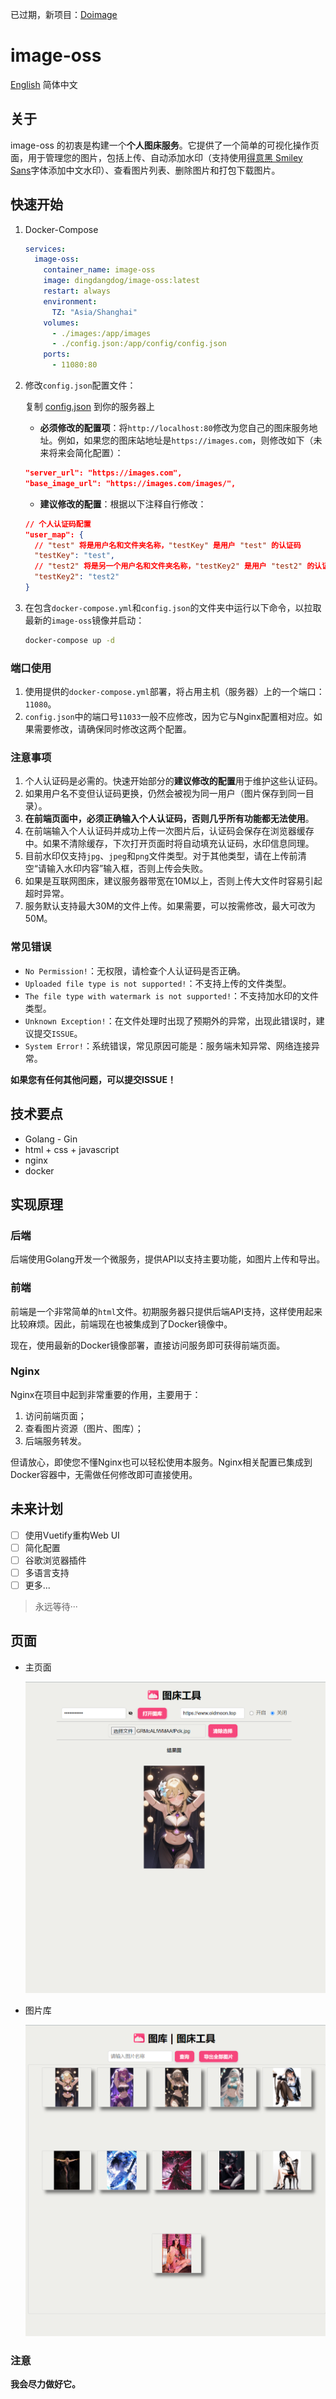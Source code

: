 已过期，新项目：[Doimage](https://github.com/dingdangdog/Doimage)

# image-oss

[English](./README.md)  简体中文

## 关于

image-oss 的初衷是构建一个**个人图床服务**。它提供了一个简单的可视化操作页面，用于管理您的图片，包括上传、自动添加水印（支持使用[得意黑 Smiley Sans](https://github.com/atelier-anchor/smiley-sans)字体添加中文水印）、查看图片列表、删除图片和打包下载图片。

## 快速开始

1. Docker-Compose

   ```yaml
   services:
     image-oss:
       container_name: image-oss
       image: dingdangdog/image-oss:latest
       restart: always
       environment:
         TZ: "Asia/Shanghai"
       volumes:
         - ./images:/app/images
         - ./config.json:/app/config/config.json
       ports:
         - 11080:80
   ```

2. 修改`config.json`配置文件：

   复制 [config.json](./docker/config.json) 到你的服务器上

   - **必须修改的配置项**：将`http://localhost:80`修改为您自己的图床服务地址。例如，如果您的图床站地址是`https://images.com`，则修改如下（未来将来会简化配置）：

   ```json
   "server_url": "https://images.com",
   "base_image_url": "https://images.com/images/",
   ```

   - **建议修改的配置**：根据以下注释自行修改：

   ```json
   // 个人认证码配置
   "user_map": {
     // "test" 将是用户名和文件夹名称，"testKey" 是用户 "test" 的认证码
     "testKey": "test",
     // "test2" 将是另一个用户名和文件夹名称，"testKey2" 是用户 "test2" 的认证码
     "testKey2": "test2"
   }
   ```

3. 在包含`docker-compose.yml`和`config.json`的文件夹中运行以下命令，以拉取最新的`image-oss`镜像并启动：

   ```sh
   docker-compose up -d
   ```

### 端口使用

1. 使用提供的`docker-compose.yml`部署，将占用主机（服务器）上的一个端口：`11080`。
2. `config.json`中的端口号`11033`一般不应修改，因为它与Nginx配置相对应。如果需要修改，请确保同时修改这两个配置。

### 注意事项

1. 个人认证码是必需的。快速开始部分的**建议修改的配置**用于维护这些认证码。
2. 如果用户名不变但认证码更换，仍然会被视为同一用户（图片保存到同一目录）。
3. **在前端页面中，必须正确输入个人认证码，否则几乎所有功能都无法使用**。
4. 在前端输入个人认证码并成功上传一次图片后，认证码会保存在浏览器缓存中。如果不清除缓存，下次打开页面时将自动填充认证码，水印信息同理。
5. 目前水印仅支持`jpg`、`jpeg`和`png`文件类型。对于其他类型，请在上传前清空“请输入水印内容”输入框，否则上传会失败。
6. 如果是互联网图床，建议服务器带宽在10M以上，否则上传大文件时容易引起超时异常。
7. 服务默认支持最大30M的文件上传。如果需要，可以按需修改，最大可改为50M。

### 常见错误

- `No Permission!`：无权限，请检查个人认证码是否正确。
- `Uploaded file type is not supported!`：不支持上传的文件类型。
- `The file type with watermark is not supported!`：不支持加水印的文件类型。
- `Unknown Exception!`：在文件处理时出现了预期外的异常，出现此错误时，建议提交`ISSUE`。
- `System Error!`：系统错误，常见原因可能是：服务端未知异常、网络连接异常。

**如果您有任何其他问题，可以提交ISSUE！**

## 技术要点

- Golang - Gin
- html + css + javascript
- nginx
- docker

## 实现原理

### 后端

后端使用Golang开发一个微服务，提供API以支持主要功能，如图片上传和导出。

### 前端

前端是一个非常简单的`html`文件。初期服务器只提供后端API支持，这样使用起来比较麻烦。因此，前端现在也被集成到了Docker镜像中。

现在，使用最新的Docker镜像部署，直接访问服务即可获得前端页面。

### Nginx

Nginx在项目中起到非常重要的作用，主要用于：

1. 访问前端页面；
2. 查看图片资源（图片、图库）；
3. 后端服务转发。

但请放心，即使您不懂Nginx也可以轻松使用本服务。Nginx相关配置已集成到Docker容器中，无需做任何修改即可直接使用。

## 未来计划

- [ ] 使用Vuetify重构Web UI
- [ ] 简化配置
- [ ] 谷歌浏览器插件
- [ ] 多语言支持
- [ ] 更多...

> 永远等待···

## 页面

- 主页面

  ![home](./images/home.jpg)

- 图片库

  ![store](./images/store.jpg)

### 注意

**我会尽力做好它。**
